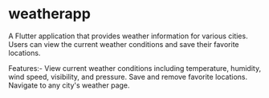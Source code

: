 # weatherapp

A Flutter application that provides weather information for various cities. Users can view the current weather conditions and save their favorite locations.

Features:-
View current weather conditions including temperature, humidity, wind speed, visibility, and pressure.
Save and remove favorite locations.
Navigate to any city's weather page.
